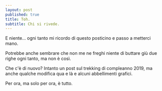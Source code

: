 ```yaml
---
layout: post
published: true
title: Toh.
subtitle: Chi si rivede.
---
```

E niente... ogni tanto mi ricordo di questo posticino e passo a metterci mano.  

Potrebbe anche sembrare che non me ne freghi niente di buttare giù due righe ogni tanto, ma non è così.

Che c'è di nuovo? Intanto un post sul trekking di compleanno 2019, ma anche qualche modifica qua e là e alcuni abbellimenti grafici.

Per ora, ma solo per ora, è tutto.